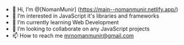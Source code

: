- 👋 Hi, I’m @[NomanMunir] (https://main--nomanmunir.netlify.app/)
- 👀 I’m interested in JavaScript it's libraries and frameworks
- 🌱 I’m currently learning Web Development
- 💞️ I’m looking to collaborate on any JavaScript projects
- 📫 How to reach me mrnomanmunir@gmail.com

<!---
NomanMunir/NomanMunir is a ✨ special ✨ repository because its `README.md` (this file) appears on your GitHub profile.
You can click the Preview link to take a look at your changes.
--->
